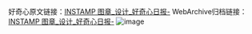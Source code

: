 好奇心原文链接：[INSTAMP 图章_设计_好奇心日报-](https://www.qdaily.com/articles/6911.html)
WebArchive归档链接：[INSTAMP 图章_设计_好奇心日报-](http://web.archive.org/web/20190623171514/https://www.qdaily.com/articles/6911.html)
![image](http://ww3.sinaimg.cn/large/007d5XDply1g3wb8yxleaj30u041vgy8)
